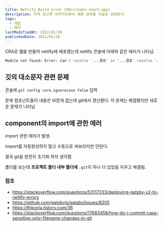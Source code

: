 ```yaml
---
title: Netlify Build error CRA(create-react-app)
description: 이게 있으면 아카이브에서 내용 요약을 이걸로 보여준다.
tags:
  - 개발
  - 에러
lastModifiedAt: 2022/01/28
publishedDate: 2022/01/28
---
```


CRA로 웹을 만들어 netlify에 배포했는데 netlify 콘솔에 아래와 같은 에러가 나타남.

```bash
Module not found: Error: Can't resolve '...경로' in '...경로' resolve '...경로' in '/opt/build/repo/src/...'
```

## 깃의 대소문자 관련 문제

콘솔에 `git config core.ignorecase false` 입력

문제 컴포넌트들이 내용은 바뀐게 없는데 git에서 갱신됐다. 이 문제는 해결됐지만 새로운 문제가 나타남

## component의 import에 관한 에러

import 관한 에러가 발생.

import를 자동완성하지 말고 수동으로 써보라지만 안된다.

결국 git을 완전히 초기화 하자 생각함.

폴더를 보는데 **프로젝트 폴더 내부 폴더에** `.git`이 하나 더 있었음 지우고 해결됨.

### 참조

- https://stackoverflow.com/questions/53117333/deploying-gatsby-v2-to-netlify-errors
- https://github.com/gatsbyjs/gatsby/issues/8205
- https://thiporia.tistory.com/36
- https://stackoverflow.com/questions/17683458/how-do-i-commit-case-sensitive-only-filename-changes-in-git

